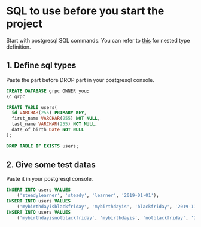 # SQL to use before you start the project

Start with postgresql SQL commands. You can refer to [this](https://www.postgresql.org/docs/9.6/rowtypes.html) for nested type definition.

## 1. Define sql types

Paste the part before DROP part in your postgresql console.

```sql
CREATE DATABASE grpc OWNER you;
\c grpc

CREATE TABLE users(
  id VARCHAR(255) PRIMARY KEY,
  first_name VARCHAR(255) NOT NULL,
  last_name VARCHAR(255) NOT NULL,
  date_of_birth Date NOT NULL
);

DROP TABLE IF EXISTS users;
```

## 2. Give some test datas

Paste it in your postgresql console.

```sql
INSERT INTO users VALUES
    ('steadylearner', 'steady', 'learner', '2019-01-01');
INSERT INTO users VALUES
    ('mybirthdayisblackfriday', 'mybirthdayis', 'blackfriday', '2019-11-25');
INSERT INTO users VALUES
    ('mybirthdayisnotblackfriday', 'mybirthdayis', 'notblackfriday', '2019-11-26');
```
